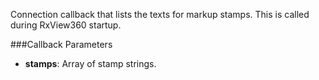 Connection callback that lists the texts for markup stamps. This is called during RxView360 startup.

###Callback Parameters

- **stamps**: Array of stamp strings.
